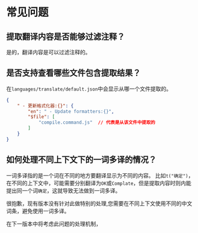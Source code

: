 # 常见问题<!-- {docsify-ignore-all} -->

## 提取翻译内容是否能够过滤注释？

是的，翻译内容是可以过滤注释的。
## 是否支持查看哪些文件包含提取结果？

在`languages/translate/default.json`中会显示从哪一个文件提取的。

```json
{
    " - 更新格式化器:{}": {
        "en": " - Update formatters:{}",
        "$file": [
            "compile.command.js"  // 代表是从该文件中提取的
        ]
    }
}
```
## 如何处理不同上下文下的一词多译的情况？

一词多译指的是一个词在不同的地方要翻译显示为不同的内容。
比如`t("确定")`，在不同的上下文中，可能需要分别翻译为`OK`或`Complate`，但是提取内容时则内能提出同一个词`确定`，这就导致无法做到一词多译。

很抱歉，现有版本没有针对此做特别的处理,您需要在不同上下文使用不同的中文词条，避免使用一词多译。

在下一版本中将考虑此问题的处理机制，


